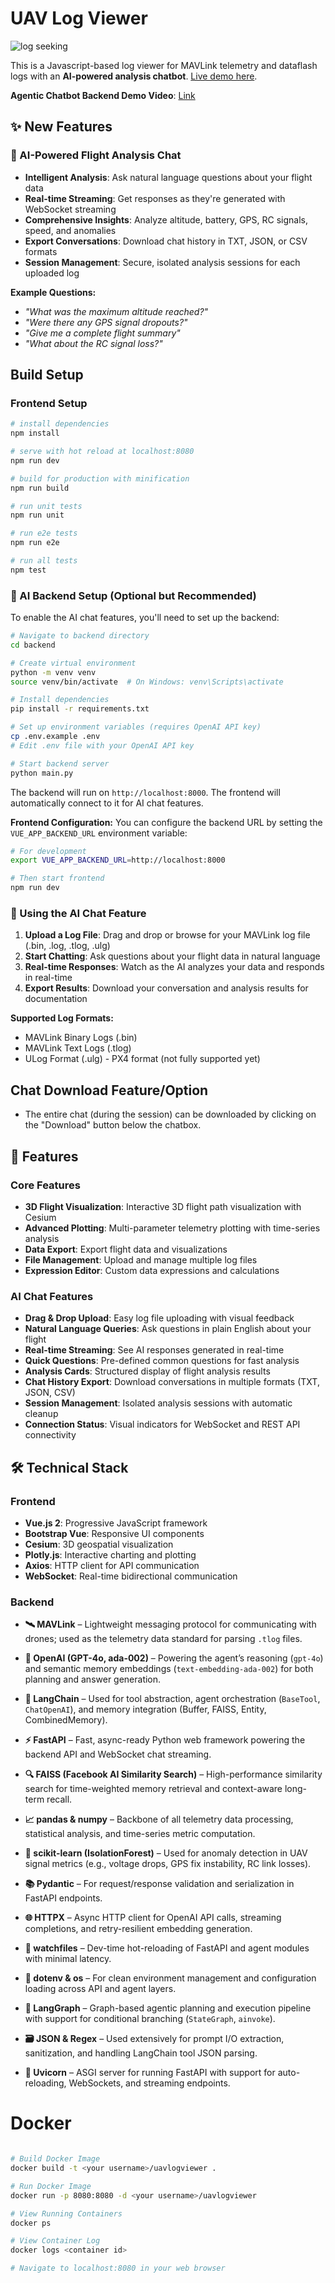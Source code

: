 # UAV Log Viewer

![log seeking](preview.gif "Logo Title Text 1")

This is a Javascript-based log viewer for MAVLink telemetry and dataflash logs with an **AI-powered analysis chatbot**.
[Live demo here](http://plot.ardupilot.org).

**Agentic Chatbot Backend Demo Video**: [Link](https://drive.google.com/file/d/1f1Fz9QSIR2i6Q-iaWyDqM0kguaa5FLgX/view?usp=sharing)

## ✨ New Features

### 🤖 AI-Powered Flight Analysis Chat
- **Intelligent Analysis**: Ask natural language questions about your flight data
- **Real-time Streaming**: Get responses as they're generated with WebSocket streaming
- **Comprehensive Insights**: Analyze altitude, battery, GPS, RC signals, speed, and anomalies
- **Export Conversations**: Download chat history in TXT, JSON, or CSV formats
- **Session Management**: Secure, isolated analysis sessions for each uploaded log

**Example Questions:**
- *"What was the maximum altitude reached?"*
- *"Were there any GPS signal dropouts?"*
- *"Give me a complete flight summary"*
- *"What about the RC signal loss?"*

## Build Setup

### Frontend Setup

``` bash
# install dependencies
npm install

# serve with hot reload at localhost:8080
npm run dev

# build for production with minification
npm run build

# run unit tests
npm run unit

# run e2e tests
npm run e2e

# run all tests
npm test
```

### 🤖 AI Backend Setup (Optional but Recommended)

To enable the AI chat features, you'll need to set up the backend:

``` bash
# Navigate to backend directory
cd backend

# Create virtual environment
python -m venv venv
source venv/bin/activate  # On Windows: venv\Scripts\activate

# Install dependencies
pip install -r requirements.txt

# Set up environment variables (requires OpenAI API key)
cp .env.example .env
# Edit .env file with your OpenAI API key

# Start backend server
python main.py
```

The backend will run on `http://localhost:8000`. The frontend will automatically connect to it for AI chat features.

**Frontend Configuration:**
You can configure the backend URL by setting the `VUE_APP_BACKEND_URL` environment variable:

```bash
# For development
export VUE_APP_BACKEND_URL=http://localhost:8000

# Then start frontend
npm run dev
```

### 🌟 Using the AI Chat Feature

1. **Upload a Log File**: Drag and drop or browse for your MAVLink log file (.bin, .log, .tlog, .ulg)
2. **Start Chatting**: Ask questions about your flight data in natural language
3. **Real-time Responses**: Watch as the AI analyzes your data and responds in real-time
4. **Export Results**: Download your conversation and analysis results for documentation

**Supported Log Formats:**
- MAVLink Binary Logs (.bin)
- MAVLink Text Logs (.tlog)
- ULog Format (.ulg) - PX4 format (not fully supported yet)

## Chat Download Feature/Option
- The entire chat (during the session) can be downloaded by clicking on the "Download" button below the chatbox.

## 🎯 Features

### Core Features
- **3D Flight Visualization**: Interactive 3D flight path visualization with Cesium
- **Advanced Plotting**: Multi-parameter telemetry plotting with time-series analysis
- **Data Export**: Export flight data and visualizations
- **File Management**: Upload and manage multiple log files
- **Expression Editor**: Custom data expressions and calculations

### AI Chat Features
- **Drag & Drop Upload**: Easy log file uploading with visual feedback
- **Natural Language Queries**: Ask questions in plain English about your flight
- **Real-time Streaming**: See AI responses generated in real-time
- **Quick Questions**: Pre-defined common questions for fast analysis
- **Analysis Cards**: Structured display of flight analysis results
- **Chat History Export**: Download conversations in multiple formats (TXT, JSON, CSV)
- **Session Management**: Isolated analysis sessions with automatic cleanup
- **Connection Status**: Visual indicators for WebSocket and REST API connectivity

## 🛠️ Technical Stack

### Frontend
- **Vue.js 2**: Progressive JavaScript framework
- **Bootstrap Vue**: Responsive UI components
- **Cesium**: 3D geospatial visualization
- **Plotly.js**: Interactive charting and plotting
- **Axios**: HTTP client for API communication
- **WebSocket**: Real-time bidirectional communication

### Backend

* **🛰 MAVLink** –
  Lightweight messaging protocol for communicating with drones; used as the telemetry data standard for parsing `.tlog` files.

* **🧠 OpenAI (GPT-4o, ada-002)** –
  Powering the agent’s reasoning (`gpt-4o`) and semantic memory embeddings (`text-embedding-ada-002`) for both planning and answer generation.

* **🦜 LangChain** –
  Used for tool abstraction, agent orchestration (`BaseTool`, `ChatOpenAI`), and memory integration (Buffer, FAISS, Entity, CombinedMemory).

* **⚡ FastAPI** –
  Fast, async-ready Python web framework powering the backend API and WebSocket chat streaming.

* **🔍 FAISS (Facebook AI Similarity Search)** –
  High-performance similarity search for time-weighted memory retrieval and context-aware long-term recall.

* **📈 pandas & numpy** –
  Backbone of all telemetry data processing, statistical analysis, and time-series metric computation.

* **🧰 scikit-learn (IsolationForest)** –
  Used for anomaly detection in UAV signal metrics (e.g., voltage drops, GPS fix instability, RC link losses).

* **📚 Pydantic** –
  For request/response validation and serialization in FastAPI endpoints.

* **🌐 HTTPX** –
  Async HTTP client for OpenAI API calls, streaming completions, and retry-resilient embedding generation.

* **🧪 watchfiles** –
  Dev-time hot-reloading of FastAPI and agent modules with minimal latency.

* **🔧 dotenv & os** –
  For clean environment management and configuration loading across API and agent layers.

* **🔄 LangGraph** –
  Graph-based agentic planning and execution pipeline with support for conditional branching (`StateGraph`, `ainvoke`).

* **🗃 JSON & Regex** –
  Used extensively for prompt I/O extraction, sanitization, and handling LangChain tool JSON parsing.

* **🧼 Uvicorn** –
  ASGI server for running FastAPI with support for auto-reloading, WebSockets, and streaming endpoints.


# Docker

``` bash

# Build Docker Image
docker build -t <your username>/uavlogviewer .

# Run Docker Image
docker run -p 8080:8080 -d <your username>/uavlogviewer

# View Running Containers
docker ps

# View Container Log
docker logs <container id>

# Navigate to localhost:8080 in your web browser

```
